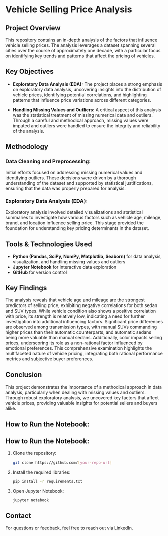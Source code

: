 # Vehicle Selling Price Analysis

## Project Overview
This repository contains an in-depth analysis of the factors that influence vehicle selling prices. The analysis leverages a dataset spanning several cities over the course of approximately one decade, with a particular focus on identifying key trends and patterns that affect the pricing of vehicles. 

## Key Objectives

- **Exploratory Data Analysis (EDA):** The project places a strong emphasis on exploratory data analysis, uncovering insights into the distribution of vehicle prices, identifying potential correlations, and highlighting patterns that influence price variations across different categories.
  
- **Handling Missing Values and Outliers:** A critical aspect of this analysis was the statistical treatment of missing numerical data and outliers. Through a careful and methodical approach, missing values were imputed and outliers were handled to ensure the integrity and reliability of the analysis.

## Methodology

### Data Cleaning and Preprocessing:
Initial efforts focused on addressing missing numerical values and identifying outliers. These decisions were driven by a thorough understanding of the dataset and supported by statistical justifications, ensuring that the data was properly prepared for analysis.

### Exploratory Data Analysis (EDA):
Exploratory analysis involved detailed visualizations and statistical summaries to investigate how various factors such as vehicle age, mileage, brand, and location influence selling price. This stage provided the foundation for understanding key pricing determinants in the dataset.

## Tools & Technologies Used
- **Python (Pandas, SciPy, NumPy, Matplotlib, Seaborn)** for data analysis, visualization, and handling missing values and outliers
- **Jupyter Notebook** for interactive data exploration
- **GitHub** for version control

## Key Findings
The analysis reveals that vehicle age and mileage are the strongest predictors of selling price, exhibiting negative correlations for both sedan and SUV types. While vehicle condition also shows a positive correlation with price, its strength is relatively low, indicating a need for further investigation into additional influencing factors. Significant price differences are observed among transmission types, with manual SUVs commanding higher prices than their automatic counterparts, and automatic sedans being more valuable than manual sedans. Additionally, color impacts selling prices, underscoring its role as a non-rational factor influenced by emotional preferences. This comprehensive examination highlights the multifaceted nature of vehicle pricing, integrating both rational performance metrics and subjective buyer preferences.

## Conclusion
This project demonstrates the importance of a methodical approach in data analysis, particularly when dealing with missing values and outliers. Through robust exploratory analysis, we uncovered key factors that affect vehicle prices, providing valuable insights for potential sellers and buyers alike.

## How to Run the Notebook:

## How to Run the Notebook:
1. Clone the repository:
   ```bash
   git clone https://github.com/[your-repo-url]

2. Install the required libraries:
   ```bash
   pip install -r requirements.txt

3. Open Jupyter Notebook:
   ```bash
   jupyter notebook

## Contact
For questions or feedback, feel free to reach out via LinkedIn.
